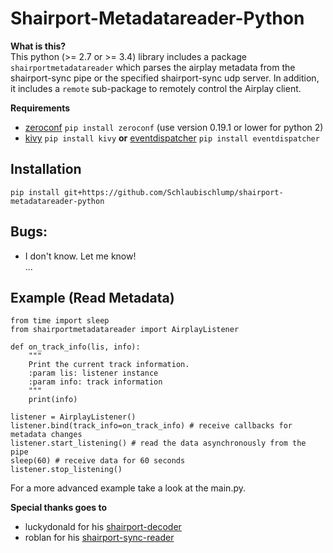# Shairport-Metadatareader-Python
   
**What is this?**    
This python (>= 2.7 or >= 3.4) library includes a package `shairportmetadatareader` which parses the airplay metadata from the 
shairport-sync pipe or the specified shairport-sync udp server.
In addition, it includes a `remote` sub-package to remotely control the Airplay client. 

**Requirements**    
- [zeroconf](https://pypi.org/project/zeroconf/) `pip install zeroconf` (use version 0.19.1 or lower for python 2)   
- [kivy](https://kivy.org/) `pip install kivy` **or** [eventdispatcher](https://github.com/lobocv/eventdispatcher) 
`pip install eventdispatcher`    

## Installation
`pip install git+https://github.com/Schlaubischlump/shairport-metadatareader-python`

## Bugs:
- I don't know. Let me know!   
...

## Example (Read Metadata)
```
from time import sleep
from shairportmetadatareader import AirplayListener

def on_track_info(lis, info):
    """
    Print the current track information.
    :param lis: listener instance
    :param info: track information
    """
    print(info)

listener = AirplayListener()
listener.bind(track_info=on_track_info) # receive callbacks for metadata changes
listener.start_listening() # read the data asynchronously from the pipe
sleep(60) # receive data for 60 seconds
listener.stop_listening()
```
For a more advanced example take a look at the main.py.

**Special thanks goes to**   
- luckydonald for his [shairport-decoder](https://github.com/luckydonald/shairport-decoder)   
- roblan for his [shairport-sync-reader](https://github.com/roblan/shairport-sync-reader)    